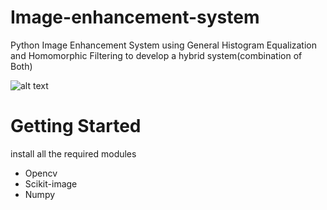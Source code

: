 # Image-enhancement-system
Python Image Enhancement System using General Histogram Equalization and Homomorphic Filtering to develop a hybrid system(combination of Both)

![alt text](https://github.com/sambezalel/Image-enhancement-system/blob/[branch]/image.jpg?raw=true)
# Getting Started
install all the required modules
- Opencv
- Scikit-image
- Numpy
